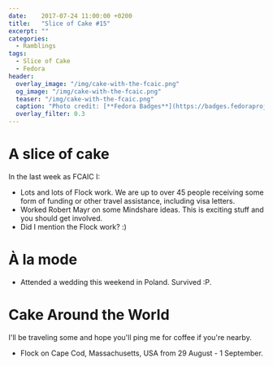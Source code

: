 ```yaml
---
date:    2017-07-24 11:00:00 +0200
title:   "Slice of Cake #15"
excerpt: ""
categories:
  - Ramblings
tags:
  - Slice of Cake
  - Fedora
header:
  overlay_image: "/img/cake-with-the-fcaic.png"
  og_image: "/img/cake-with-the-fcaic.png"
  teaser: "/img/cake-with-the-fcaic.png"
  caption: "Photo credit: [**Fedora Badges**](https://badges.fedoraproject.org/badge/its-a-cake-thing)"
  overlay_filter: 0.3
---
```


# A slice of cake

In the last week as FCAIC I:

- Lots and lots of Flock work.  We are up to over 45 people receiving some form of funding or other travel assistance, including visa letters.
- Worked Robert Mayr on some Mindshare ideas.  This is exciting stuff and you should get involved.
- Did I mention the Flock work? :)

# À la mode

- Attended a wedding this weekend in Poland.  Survived :P.

# Cake Around the World

I'll be traveling some and hope you'll ping me for coffee if you're nearby.

- Flock on Cape Cod, Massachusetts, USA from 29 August - 1 September.
